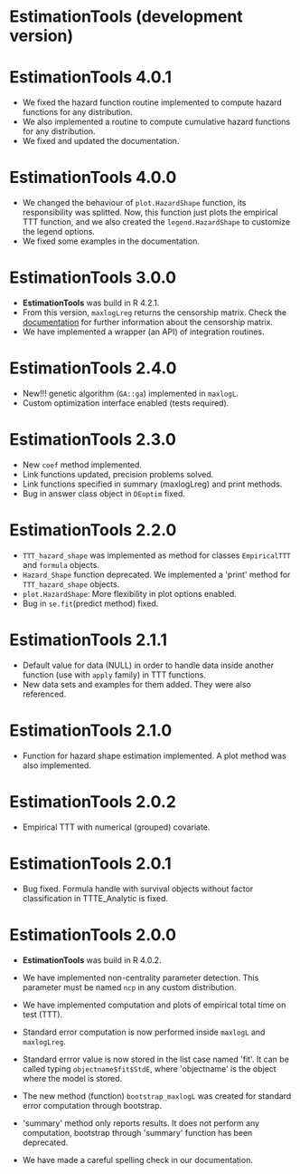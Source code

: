# EstimationTools (development version)

# EstimationTools 4.0.1

- We fixed the hazard function routine implemented to compute hazard functions
for any distribution.
- We also implemented a routine to compute cumulative hazard functions for any
distribution.
- We fixed and updated the documentation.

# EstimationTools 4.0.0

- We changed the behaviour of `plot.HazardShape` function, its responsibility was 
splitted. Now, this function just plots the empirical TTT function, and we also 
created the `legend.HazardShape` to customize the legend options.
- We fixed some examples in the documentation.

# EstimationTools 3.0.0

- **EstimationTools** was build in R 4.2.1.
- From this version, `maxlogLreg` returns the censorship matrix. Check the [documentation](https://jaimemosg.github.io/EstimationTools/reference/maxlogLreg.html) 
for further information about the censorship matrix.
- We have implemented a wrapper (an API) of integration routines.

# EstimationTools 2.4.0 

- New!!! genetic algorithm (`GA::ga`) implemented in `maxlogL`.
- Custom optimization interface enabled (tests required). 

# EstimationTools 2.3.0 

- New `coef` method implemented.
- Link functions updated, precision problems solved.
- Link functions specified in summary (maxlogLreg) and print methods.
- Bug in answer class object in `DEoptim` fixed.

# EstimationTools 2.2.0

- `TTT_hazard_shape` was implemented as method for classes `EmpiricalTTT` and `formula` objects.
- `Hazard_Shape` function deprecated. We implemented a 'print' method for `TTT_hazard_shape` objects.
- `plot.HazardShape`: More flexibility in plot options enabled.
- Bug in `se.fit`(predict method) fixed.  

# EstimationTools 2.1.1

- Default value for data (NULL) in order to handle data inside another function (use with `apply` family) in TTT functions.
- New data sets and examples for them added. They were also referenced.

# EstimationTools 2.1.0

- Function for hazard shape estimation implemented. A plot method was also implemented.

# EstimationTools 2.0.2

- Empirical TTT with numerical (grouped) covariate.

# EstimationTools 2.0.1

- Bug fixed. Formula handle with survival objects without factor classification in TTTE_Analytic is fixed.

# EstimationTools 2.0.0

- **EstimationTools** was build in R 4.0.2.

- We have implemented non-centrality parameter detection. This parameter must be named
`ncp` in any custom distribution.

- We have implemented computation and plots of empirical total time on test (TTT).

- Standard error computation is now performed inside `maxlogL` and `maxlogLreg`.

- Standard errror value is now stored in the list case named 'fit'. It can be called typing `objectname$fit$StdE`, where 'objectname' is the object where the model is stored.

- The new method (function) `bootstrap_maxlogL` was created for standard error computation through bootstrap.

- 'summary' method only reports results. It does not perform any computation, bootstrap through 'summary' function has been deprecated.

- We have made a careful spelling check in our documentation.
